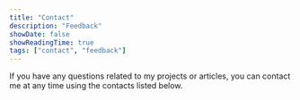```yaml
---
title: "Contact"
description: "Feedback"
showDate: false
showReadingTime: true
tags: ["contact", "feedback"]
---
```


If you have any questions related to my projects or articles, you can contact me at any time using the contacts listed
below.